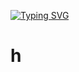 <a href="https://git.io/typing-svg"><img src="https://readme-typing-svg.demolab.com?font=Fira+Code&duration=1500&pause=700&color=2D9ECF&background=1B5CEF00&center=true&vCenter=true&width=490&height=55&lines=Task-Lister+in+differents+language;By%3A+Gabriel+Silva+87" alt="Typing SVG" /></a>
# h